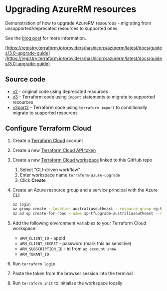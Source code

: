 # Upgrading AzureRM resources

Demonstration of how to upgrade AzureRM resources - migrating from unsupported/deprecated resources to supported ones.

See the [blog post](https://david.gardiner.net.au/2023/12/migrate-terraform-resources.html) for more information.

[https://registry.terraform.io/providers/hashicorp/azurerm/latest/docs/guides/3.0-upgrade-guide](https://registry.terraform.io/providers/hashicorp/azurerm/latest/docs/guides/3.0-upgrade-guide)

## Source code

- [v2](v2) - original code using deprecated resources
- [v3](v3) - Terraform code using `import` statements to migrate to supported resources
- [v3part2](v3part2) - Terraform code using `terraform import` to conditionally migrate to supported resources

## Configure Terraform Cloud

1. Create a [Terraform Cloud](https://app.terraform.io) account
1. Create a new [Terraform Cloud API token](https://app.terraform.io/app/settings/tokens)
1. Create a new [Terraform Cloud workspace](https://app.terraform.io/app/organizations/new) linked to this GitHub repo
    1. Select "CLI-driven workflow"
    1. Enter workspace name `terraform-azure-upgrade`
    1. Click **Create**
1. Create an Azure resource group and a service principal with the Azure CLI

    ```bash
    az login
    az group create --location australiasoutheast --resource-group rg-tfupgrade-australiasoutheast
    az ad sp create-for-rbac --name sp-tfupgrade-australiasoutheast --role Contributor --scopes /subscriptions/<subscription_id>/resourceGroups/rg-tfupgrade-australiasoutheast
    ```

1. Add the following environment variables to your Terraform Cloud workspace:
    - `ARM_CLIENT_ID` - appId
    - `ARM_CLIENT_SECRET` - password (mark this as sensitive)
    - `ARM_SUBSCRIPTION_ID` - id from `az account show`
    - `ARM_TENANT_ID`

1. Run `terraform login`
1. Paste the token from the browser session into the terminal
1. Run `terraform init` to initialise the workspace locally

